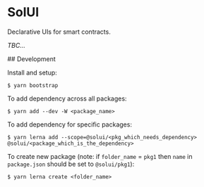 # SolUI

Declarative UIs for smart contracts.

_TBC..._

## Development

Install and setup:

```shell
$ yarn bootstrap
```

To add dependency across all packages:

```shell
$ yarn add --dev -W <package_name>
```

To add dependency for specific packages:

```shell
$ yarn lerna add --scope=@solui/<pkg_which_needs_dependency> @solui/<package_which_is_the_dependency>
```

To create new package (note: if `folder_name` = `pkg1` then `name`
  in `package.json` should be set to `@solui/pkg1`):

```shell
$ yarn lerna create <folder_name>
```
